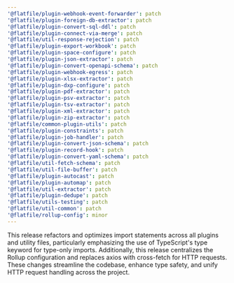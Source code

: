 ```yaml
---
'@flatfile/plugin-webhook-event-forwarder': patch
'@flatfile/plugin-foreign-db-extractor': patch
'@flatfile/plugin-convert-sql-ddl': patch
'@flatfile/plugin-connect-via-merge': patch
'@flatfile/util-response-rejection': patch
'@flatfile/plugin-export-workbook': patch
'@flatfile/plugin-space-configure': patch
'@flatfile/plugin-json-extractor': patch
'@flatfile/plugin-convert-openapi-schema': patch
'@flatfile/plugin-webhook-egress': patch
'@flatfile/plugin-xlsx-extractor': patch
'@flatfile/plugin-dxp-configure': patch
'@flatfile/plugin-pdf-extractor': patch
'@flatfile/plugin-psv-extractor': patch
'@flatfile/plugin-tsv-extractor': patch
'@flatfile/plugin-xml-extractor': patch
'@flatfile/plugin-zip-extractor': patch
'@flatfile/common-plugin-utils': patch
'@flatfile/plugin-constraints': patch
'@flatfile/plugin-job-handler': patch
'@flatfile/plugin-convert-json-schema': patch
'@flatfile/plugin-record-hook': patch
'@flatfile/plugin-convert-yaml-schema': patch
'@flatfile/util-fetch-schema': patch
'@flatfile/util-file-buffer': patch
'@flatfile/plugin-autocast': patch
'@flatfile/plugin-automap': patch
'@flatfile/util-extractor': patch
'@flatfile/plugin-dedupe': patch
'@flatfile/utils-testing': patch
'@flatfile/util-common': patch
'@flatfile/rollup-config': minor
---
```


This release refactors and optimizes import statements across all plugins and utility files, particularly emphasizing the use of TypeScript's type keyword for type-only imports. Additionally, this release centralizes the Rollup configuration and replaces axios with cross-fetch for HTTP requests. These changes streamline the codebase, enhance type safety, and unify HTTP request handling across the project.
